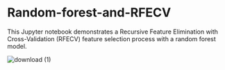 # Random-forest-and-RFECV
This Jupyter notebook demonstrates a Recursive Feature Elimination with Cross-Validation (RFECV) feature selection process with a random forest model.

![download (1)](https://github.com/hanfei1986/Random-forest-and-RFECV/assets/59255164/899fd4b7-97a5-4522-93de-7bc577aab81b)

